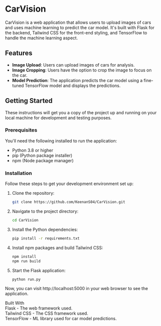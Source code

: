 # CarVision

CarVision is a web application that allows users to upload images of cars and uses machine learning to predict the car model. It's built with Flask for the backend, Tailwind CSS for the front-end styling, and TensorFlow to handle the machine learning aspect.

## Features

- **Image Upload**: Users can upload images of cars for analysis.
- **Image Cropping**: Users have the option to crop the image to focus on the car.
- **Model Prediction**: The application predicts the car model using a fine-tuned TensorFlow model and displays the predictions.

## Getting Started

These instructions will get you a copy of the project up and running on your local machine for development and testing purposes.

### Prerequisites

You'll need the following installed to run the application:
- Python 3.8 or higher
- pip (Python package installer)
- npm (Node package manager)

### Installation

Follow these steps to get your development environment set up:

1. Clone the repository:
   ```bash
   git clone https://github.com/KeenanS04/CarVision.git
2. Navigate to the project directory:
    ```bash
    cd CarVision
3. Install the Python dependencies:
    ```bash
    pip install -r requirements.txt
4. Install npm packages and build Tailwind CSS:
    ```bash
    npm install
    npm run build
5. Start the Flask application:
    ```bash
    python run.py

Now, you can visit http://localhost:5000 in your web browser to see the application.

Built With \
Flask - The web framework used. \
Tailwind CSS - The CSS framework used. \
TensorFlow - ML library used for car model predictions.
